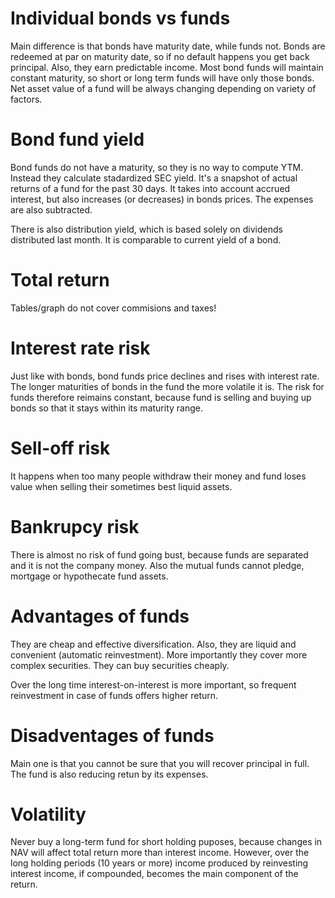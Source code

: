# Individual bonds vs funds
Main difference is that bonds have maturity date, while funds not. Bonds are redeemed at par
on maturity date, so if no default happens you get back principal. Also, they earn predictable
income. Most bond funds will maintain constant maturity, so short or long term funds will
have only those bonds. Net asset value of a fund will be always changing depending on variety
of factors.

# Bond fund yield
Bond funds do not have a maturity, so they is no way to compute YTM. Instead they calculate
stadardized SEC yield. It's a snapshot of actual returns of a fund for the past 30 days.
It takes into account accrued interest, but also increases (or decreases) in bonds prices.
The expenses are also subtracted.

There is also distribution yield, which is based solely on dividends distributed last month.
It is comparable to current yield of a bond.

# Total return
Tables/graph do not cover commisions and taxes!

# Interest rate risk
Just like with bonds, bond funds price declines and rises with interest rate. The longer maturities
of bonds in the fund the more volatile it is. The risk for funds therefore reimains constant,
because fund is selling and buying up bonds so that it stays within its maturity range.

# Sell-off risk
It happens when too many people withdraw their money and fund loses value when selling their sometimes
best liquid assets.

# Bankrupcy risk
There is almost no risk of fund going bust, because funds are separated and it is not the company money.
Also the mutual funds cannot pledge, mortgage or hypothecate fund assets.

# Advantages of funds
They are cheap and effective diversification. Also, they are liquid and convenient (automatic reinvestment).
More importantly they cover more complex securities. They can buy securities cheaply.

Over the long time interest-on-interest is more important, so frequent reinvestment in case of funds
offers higher return.

# Disadventages of funds
Main one is that you cannot be sure that you will recover principal in full. The fund is also reducing retun
by its expenses.

# Volatility
Never buy a long-term fund for short holding puposes, because changes in NAV will affect total return more
than interest income. However, over the long holding periods (10 years or more) income produced by reinvesting
interest income, if compounded, becomes the main component of the return.